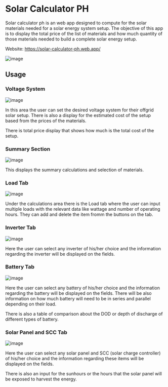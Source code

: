# Solar Calculator PH

Solar calculator ph is an web app designed to compute for the solar materials needed for a solar energy system setup. The objective of this app is to display the total price of the list of materials and how much quantity of those materials needed to build a complete solar energy setup.

Website: https://solar-calculator-ph.web.app/

![image](https://user-images.githubusercontent.com/51266760/156152894-6abbd7b4-f503-491e-9fe8-bfeab1fb53b8.png)

## Usage

### Voltage System
![image](https://user-images.githubusercontent.com/51266760/156153052-15503bb4-450f-4cbb-9594-4d89c200bb7f.png)

In this area the user can set the desired voltage system for their offgrid solar setup. There is also a display for the estimated cost of the setup based from the prices of the materials.

There is total price display that shows how much is the total cost of the setup.

### Summary Section
![image](https://user-images.githubusercontent.com/51266760/156153347-ba97c83d-a1da-44ba-8020-e590d025fe63.png)

This displays the summary calculations and selection of materials.

### Load Tab

![image](https://user-images.githubusercontent.com/51266760/156153744-003f7bbc-e6fc-430f-bb2d-53f4733ee9a9.png)


Under the calculations area there is the Load tab where the user can input multiple loads with the relevant data like wattage and number of operating hours. They can add and delete the item fromm the buttons on the tab.


### Inverter Tab

![image](https://user-images.githubusercontent.com/51266760/156153782-aeb82a21-d4d8-4916-a724-a4a1ad6adda5.png)

Here the user can select any inverter of his/her choice and the information regarding the inverter will be displayed on the fields.

### Battery Tab

![image](https://user-images.githubusercontent.com/51266760/156154144-b5c34b38-c3e6-4ce5-9e15-6f3d6594da00.png)

Here the user can select any battery of his/her choice and the information regarding the battery will be displayed on the fields. There will be also information on how much battery will need to be in series and parallel depending on their load.

There is also a table of comparison about the DOD or depth of discharge of different types of battery.

### Solar Panel and SCC Tab

![image](https://user-images.githubusercontent.com/51266760/156154410-2a0ee991-5e88-4507-b4c0-128786b7f413.png)

Here the user can select any solar panel and SCC (solar charge controller) of his/her choice and the information regarding these items will be displayed on the fields. 

There is also an input for the sunhours or the hours that the solar panel will be exposed to harvest the energy.






